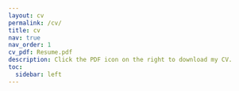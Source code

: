 ```yaml
---
layout: cv
permalink: /cv/
title: cv
nav: true
nav_order: 1
cv_pdf: Resume.pdf
description: Click the PDF icon on the right to download my CV.
toc:
  sidebar: left
---
```


